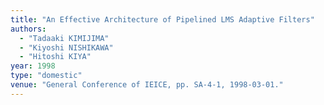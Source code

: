 ```yaml
---
title: "An Effective Architecture of Pipelined LMS Adaptive Filters"
authors:
  - "Tadaaki KIMIJIMA"
  - "Kiyoshi NISHIKAWA"
  - "Hitoshi KIYA"
year: 1998
type: "domestic"
venue: "General Conference of IEICE, pp. SA-4-1, 1998-03-01."
---
```

